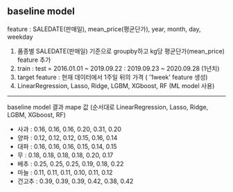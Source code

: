## **baseline model**

feature : SALEDATE(판매일), mean_price(평균단가), year, month, day, weekday

1. 품종별 SALEDATE(판매일) 기준으로 groupby하고 kg당 평균단가(mean_price) feature 추가
2. train : test = 2016.01.01 ~ 2019.09.22 : 2019.09.23 ~ 2020.09.28 (1년치)
3. target feature : 현재 데이터에서 1주일 뒤의 가격 ( '1week' feature 생성)
4. LinearRegression, Lasso, Ridge, LGBM, XGboost, RF (ML model 사용)

---

baseline model 결과 mape 값
(순서대로 LinearRegression, Lasso, Ridge, LGBM, XGboost, RF)
- 사과   : 0.16, 0.16, 0.16, 0.20, 0.31, 0.20
- 양파   : 0.12, 0.12, 0.12, 0.15, 0.16, 0.14
- 대파   : 0.16, 0.16, 0.16, 0.15, 0.14, 0.15
- 무     : 0.18, 0.18, 0.18, 0.18, 0.20, 0.17
- 배추   : 0.25, 0.25, 0.25, 0.19, 0.18, 0.22
- 마늘   : 0.11, 0.11, 0.11, 0.10, 0.11, 0.12
- 건고추 : 0.39, 0.39, 0.39, 0.42, 0.38, 0.42

